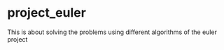 # project_euler
This is about solving the problems using different algorithms of the euler project 
